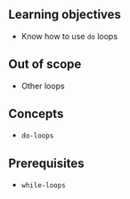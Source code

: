 ## Learning objectives

- Know how to use `do` loops

## Out of scope

- Other loops


## Concepts

- `do-loops`

## Prerequisites

- `while-loops`